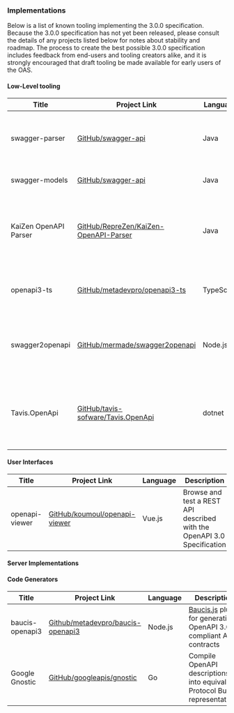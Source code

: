 ### Implementations

Below is a list of known tooling implementing the 3.0.0 specification. Because
the 3.0.0 specification has not yet been released, please consult the details of
any projects listed below for notes about stability and roadmap.  The process 
to create the best possible 3.0.0 specification includes feedback from end-users
and tooling creators alike, and it is strongly encouraged that draft tooling be
made available for early users of the OAS.


#### Low-Level tooling

| Title          | Project Link | Language |Description                          |
|----------------|--------------|----------|---------------------|
| swagger-parser | [GitHub/swagger-api](https://github.com/swagger-api/swagger-parser/tree/feature/3.0.0-rc0) | Java | Swagger 1.0, 1.1, 1.2, 2.0 to Open API Specification converter |
| swagger-models | [GitHub/swagger-api](https://github.com/swagger-api/swagger-core/tree/feature/3.0.0-rc0/modules/swagger-models) | Java | Open API 3.0 Java Pojos |
| KaiZen OpenAPI Parser | [GitHub/RepreZen/KaiZen-OpenAPI-Parser](https://github.com/RepreZen/KaiZen-OpenAPI-Parser) | Java | High-performance Parser, Validator, and Java Object Model for OpenAPI 3.x |
| openapi3-ts | [GitHub/metadevpro/openapi3-ts](https://github.com/metadevpro/openapi3-ts) | TypeScript | TS Model & utils for OpenAPI 3.0.x contracts |
| swagger2openapi | [GitHub/mermade/swagger2openapi](https://github.com/mermade/swagger2openapi) | Node.js | An OpenAPI / Swagger 2.0 to OpenAPI 3.0.x converter and validator |
| Tavis.OpenApi | [GitHub/tavis-sofware/Tavis.OpenApi](https://github.com/tavis-software/Tavis.OpenApi/) | dotnet | C# based parser with definition validation and migration support from V2 |


#### User Interfaces

| Title          | Project Link | Language |Description                          |
|----------------|--------------|----------|---------------------|
| openapi-viewer | [GitHub/koumoul/openapi-viewer](https://github.com/koumoul-dev/openapi-viewer) | Vue.js | Browse and test a REST API described with the OpenAPI 3.0 Specification |


#### Server Implementations


#### Code Generators

| Title          | Project Link | Language |Description                          |
|----------------|--------------|----------|---------------------|
| baucis-openapi3 | [Github/metadevpro/baucis-openapi3](https://github.com/metadevpro/baucis-openapi3) | Node.js | [Baucis.js](https://github.com/wprl/baucis) plugin for generating OpenAPI 3.0 compliant API contracts |
| Google Gnostic | [GitHub/googleapis/gnostic](https://github.com/googleapis/gnostic) | Go | Compile OpenAPI descriptions into equivalent Protocol Buffer representations |
